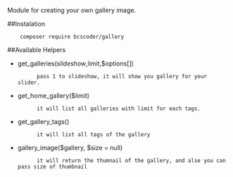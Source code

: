 Module for creating your own gallery image.


##Instalation

        composer require bcscoder/gallery
    
##Available Helpers
- get_galleries($slideshow,$limit,$options[])
            
            pass 1 to slideshow, it will show you gallery for your slider.
            
- get_home_gallery($limit)
            
            it will list all galleries with limit for each tags.
            
- get_gallery_tags()

            it will list all tags of the gallery

- gallery_image($gallery, $size = null)

            it will return the thumnail of the gallery, and alse you can pass size of thumbnail